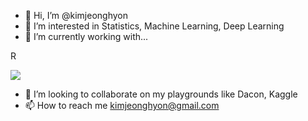- 👋 Hi, I’m @kimjeonghyon
- 👀 I’m interested in Statistics, Machine Learning, Deep Learning
- 🌱 I’m currently working with...

R

<a href="https://www.rstudio.com/" target="_blank"><img src="https://img.shields.io/badge/Rstudio-75AADB?style=flat-square&logo=RStudio&logoColor=white"/></a>


- 💞️ I’m looking to collaborate on my playgrounds like Dacon, Kaggle
- 📫 How to reach me kimjeonghyon@gmail.com


<!---
kimjeonghyon/kimjeonghyon is a ✨ special ✨ repository because its `README.md` (this file) appears on your GitHub profile.
You can click the Preview link to take a look at your changes.
--->

